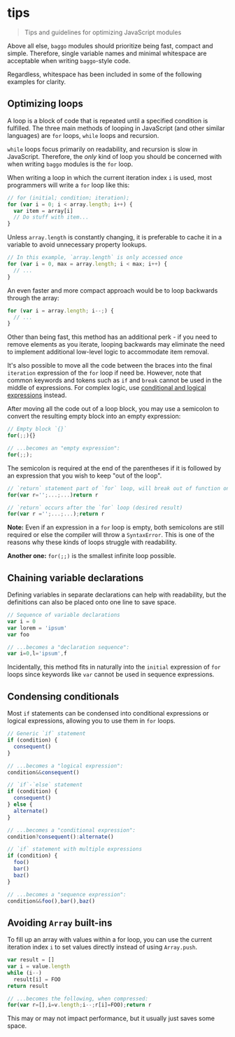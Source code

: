 # tips
> Tips and guidelines for optimizing JavaScript modules

Above all else, `baggo` modules should prioritize being fast, compact and simple. Therefore, single variable names and minimal whitespace are  acceptable when writing `baggo`-style code.

Regardless, whitespace has been included in some of the following examples for clarity.

## Optimizing loops
A loop is a block of code that is repeated until a specified condition is fulfilled. The three main methods of looping in JavaScript (and other similar languages) are `for` loops, `while` loops and recursion.

`while` loops focus primarily on readability, and recursion is slow in JavaScript. Therefore, the _only_ kind of loop you should be concerned with when writing `baggo` modules is the `for` loop.

When writing a loop in which the current iteration index `i` is used, most programmers will write a `for` loop like this:

```javascript
// for (initial; condition; iteration);
for (var i = 0; i < array.length; i++) {
  var item = array[i]
  // Do stuff with item...
}
```

Unless `array.length` is constantly changing, it is preferable to cache it in a variable to avoid unnecessary property lookups.

```javascript
// In this example, `array.length` is only accessed once
for (var i = 0, max = array.length; i < max; i++) {
  // ...
}
```

An even faster and more compact approach would be to loop backwards through the array:

```javascript
for (var i = array.length; i--;) {
  // ...
}
```

Other than being fast, this method has an additional perk - if you need to remove elements as you iterate, looping backwards may eliminate the need to implement additional low-level logic to accommodate item removal.

It's also possible to move all the code between the braces into the final `iteration` expression of the `for` loop if need be. However, note that common keywords and tokens such as `if` and `break` cannot be used in the middle of expressions. For complex logic, use [conditional and logical expressions](#condensing-conditionals) instead.

After moving all the code out of a loop block, you may use a semicolon to convert the resulting empty block into an empty expression:

```javascript
// Empty block `{}`
for(;;){}

// ...becomes an "empty expression":
for(;;);
```

The semicolon is required at the end of the parentheses if it is followed by an expression that you wish to keep "out of the loop".

```javascript
// `return` statement part of `for` loop, will break out of function on first iteration
for(var r='';...;...)return r

// `return` occurs after the `for` loop (desired result)
for(var r ='';...;...);return r
```

**Note:** Even if an expression in a `for` loop is empty, both semicolons are still required or else the compiler will throw a `SyntaxError`. This is one of the reasons why these kinds of loops struggle with readability.

**Another one:** `for(;;)` is the smallest infinite loop possible.

## Chaining variable declarations
Defining variables in separate declarations can help with readability, but the definitions can also be placed onto one line to save space.

```javascript
// Sequence of variable declarations
var i = 0
var lorem = 'ipsum'
var foo

// ...becomes a "declaration sequence":
var i=0,l='ipsum',f
```

Incidentally, this method fits in naturally into the `initial` expression of `for` loops since keywords like `var` cannot be used in sequence expressions.

## Condensing conditionals
Most `if` statements can be condensed into conditional expressions or logical expressions, allowing you to use them in `for` loops.

```javascript
// Generic `if` statement
if (condition) {
  consequent()
}

// ...becomes a "logical expression":
condition&&consequent()
```

```javascript
// `if`-`else` statement
if (condition) {
  consequent()
} else {
  alternate()
}

// ...becomes a "conditional expression":
condition?consequent():alternate()
```

```javascript
// `if` statement with multiple expressions
if (condition) {
  foo()
  bar()
  baz()
}

// ...becomes a "sequence expression":
condition&&foo(),bar(),baz()
```

## Avoiding `Array` built-ins

To fill up an array with values within a for loop, you can use the current iteration index `i` to set values directly instead of using `Array.push`.

```javascript
var result = []
var i = value.length
while (i--)
  result[i] = FOO
return result

// ...becomes the following, when compressed:
for(var r=[],i=v.length;i--;r[i]=FOO);return r
```

This may or may not impact performance, but it usually just saves some space.
